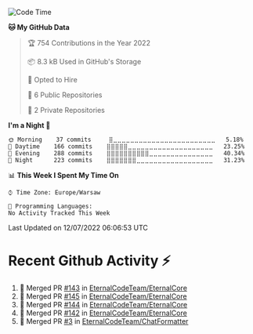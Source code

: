 <!--START_SECTION:waka-->
![Code Time](http://img.shields.io/badge/Code%20Time-262%20hrs%2056%20mins-blue)

**🐱 My GitHub Data** 

> 🏆 754 Contributions in the Year 2022
 > 
> 📦 8.3 kB Used in GitHub's Storage 
 > 
> 💼 Opted to Hire
 > 
> 📜 6 Public Repositories 
 > 
> 🔑 2 Private Repositories  
 > 
**I'm a Night 🦉** 

```text
🌞 Morning    37 commits     ⣿⣀⣀⣀⣀⣀⣀⣀⣀⣀⣀⣀⣀⣀⣀⣀⣀⣀⣀⣀⣀⣀⣀⣀⣀   5.18% 
🌆 Daytime    166 commits    ⣿⣿⣿⣿⣿⣀⣀⣀⣀⣀⣀⣀⣀⣀⣀⣀⣀⣀⣀⣀⣀⣀⣀⣀⣀   23.25% 
🌃 Evening    288 commits    ⣿⣿⣿⣿⣿⣿⣿⣿⣿⣿⣀⣀⣀⣀⣀⣀⣀⣀⣀⣀⣀⣀⣀⣀⣀   40.34% 
🌙 Night      223 commits    ⣿⣿⣿⣿⣿⣿⣿⣀⣀⣀⣀⣀⣀⣀⣀⣀⣀⣀⣀⣀⣀⣀⣀⣀⣀   31.23%

```


📊 **This Week I Spent My Time On** 

```text
⌚︎ Time Zone: Europe/Warsaw

💬 Programming Languages: 
No Activity Tracked This Week

```


 Last Updated on 12/07/2022 06:06:53 UTC
<!--END_SECTION:waka-->

# Recent Github Activity ⚡
<!--START_SECTION:activity-->
1. 🎉 Merged PR [#143](https://github.com/EternalCodeTeam/EternalCore/pull/143) in [EternalCodeTeam/EternalCore](https://github.com/EternalCodeTeam/EternalCore)
2. 🎉 Merged PR [#145](https://github.com/EternalCodeTeam/EternalCore/pull/145) in [EternalCodeTeam/EternalCore](https://github.com/EternalCodeTeam/EternalCore)
3. 🎉 Merged PR [#144](https://github.com/EternalCodeTeam/EternalCore/pull/144) in [EternalCodeTeam/EternalCore](https://github.com/EternalCodeTeam/EternalCore)
4. 🎉 Merged PR [#142](https://github.com/EternalCodeTeam/EternalCore/pull/142) in [EternalCodeTeam/EternalCore](https://github.com/EternalCodeTeam/EternalCore)
5. 🎉 Merged PR [#3](https://github.com/EternalCodeTeam/ChatFormatter/pull/3) in [EternalCodeTeam/ChatFormatter](https://github.com/EternalCodeTeam/ChatFormatter)
<!--END_SECTION:activity-->
